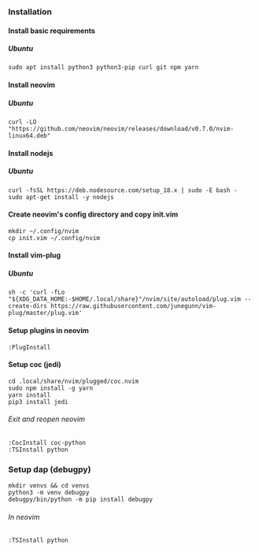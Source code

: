 ### Installation

#### Install basic requirements
##### Ubuntu
```
sudo apt install python3 python3-pip curl git npm yarn
```

#### Install neovim
##### Ubuntu
```
curl -LO "https://github.com/neovim/neovim/releases/download/v0.7.0/nvim-linux64.deb"
```

#### Install nodejs
##### Ubuntu
```
curl -fsSL https://deb.nodesource.com/setup_18.x | sudo -E bash -
sudo apt-get install -y nodejs
```

#### Create neovim's config directory and copy init.vim
```
mkdir ~/.config/nvim
cp init.vim ~/.config/nvim
```

#### Install vim-plug
##### Ubuntu
```
sh -c 'curl -fLo "${XDG_DATA_HOME:-$HOME/.local/share}"/nvim/site/autoload/plug.vim --create-dirs https://raw.githubusercontent.com/junegunn/vim-plug/master/plug.vim'
```

#### Setup plugins in neovim
```
:PlugInstall
```

#### Setup coc (jedi)
```
cd .local/share/nvim/plugged/coc.nvim
sudo npm install -g yarn
yarn install
pip3 install jedi
```

###### Exit and reopen neovim
```
:CocInstall coc-python
:TSInstall python
```

### Setup dap (debugpy)
```
mkdir venvs && cd venvs
python3 -m venv debugpy
debugpy/bin/python -m pip install debugpy
```
###### In neovim
```
:TSInstall python
```

```
